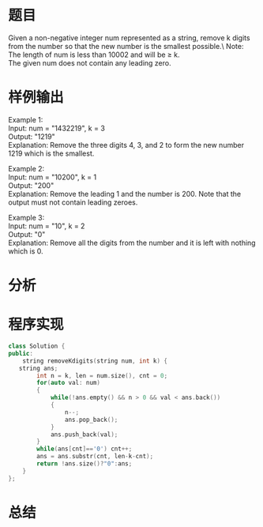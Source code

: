 # 题目
Given a non-negative integer num represented as a string, remove k digits from the number so that the new number is the smallest possible.\ 
Note:\
The length of num is less than 10002 and will be ≥ k.\
The given num does not contain any leading zero.
# 样例输出
Example 1: \
Input: num = "1432219", k = 3\
Output: "1219"\
Explanation: Remove the three digits 4, 3, and 2 to form the new number 1219 which is the smallest.

Example 2: \
Input: num = "10200", k = 1\
Output: "200"\
Explanation: Remove the leading 1 and the number is 200. Note that the output must not contain leading zeroes.

Example 3: \
Input: num = "10", k = 2\
Output: "0"\
Explanation: Remove all the digits from the number and it is left with nothing which is 0.
# 分析
# 程序实现
```cpp
class Solution {
public:
    string removeKdigits(string num, int k) {
   string ans;  
        int n = k, len = num.size(), cnt = 0;  
        for(auto val: num)  
        {  
            while(!ans.empty() && n > 0 && val < ans.back())  
            {  
                n--;  
                ans.pop_back();  
            }  
            ans.push_back(val);  
        }  
        while(ans[cnt]=='0') cnt++;  
        ans = ans.substr(cnt, len-k-cnt);  
        return !ans.size()?"0":ans;  
    }  
};  
```
# 总结
